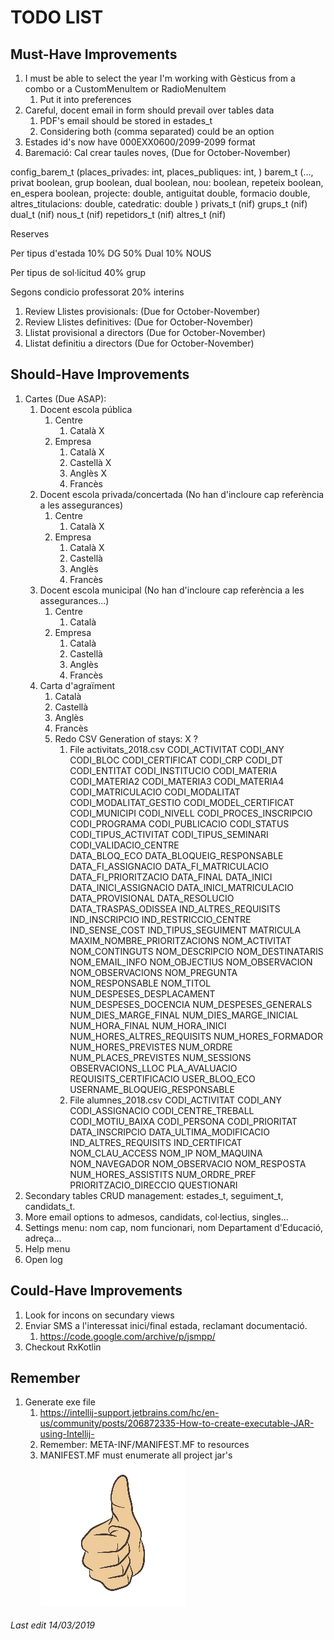 # TODO LIST

## Must-Have Improvements

1. I must be able to select the year I'm working with Gèsticus from a combo or a CustomMenuItem or RadioMenuItem
    1. Put it into preferences
1. Careful, docent email in form should prevail over tables data
    1. PDF's email should be stored in estades_t
    1. Considering both (comma separated) could be an option
1. Estades id's now have 000EXX0600/2099-2099 format
1. Baremació: Cal crear taules noves, (Due for October-November)

config_barem_t (places_privades: int, places_publiques: int, )
barem_t (…, privat boolean, grup boolean, dual boolean, nou: boolean, repeteix boolean, en_espera boolean, projecte: double, antiguitat double, formacio double, altres_titulacions: double, catedratic: double )
privats_t (nif)
grups_t (nif)
dual_t (nif)
nous_t (nif)
repetidors_t (nif)
altres_t (nif)

Reserves

Per tipus d'estada
10% DG
50% Dual
10% NOUS

Per tipus de sol·licitud
40% grup

Segons condicio professorat
20% interins

1. Review Llistes provisionals: (Due for October-November)
1. Review Llistes definitives: (Due for October-November)
1. Llistat provisional a directors (Due for October-November)
1. Llistat definitiu a directors (Due for October-November)

## Should-Have Improvements

1. Cartes (Due ASAP): 
    1. Docent escola pública
        1. Centre
            1. Català X
        1. Empresa
            1. Català X
            1. Castellà X
            1. Anglès X
            1. Francès
    1. Docent escola privada/concertada (No han d'incloure cap referència a les assegurances)
        1. Centre
            1. Català X
        1. Empresa
            1. Català X
            1. Castellà
            1. Anglès
            1. Francès
    1. Docent escola municipal (No han d'incloure cap referència a les assegurances...)
        1. Centre
            1. Català
        1. Empresa
            1. Català
            1. Castellà
            1. Anglès
            1. Francès
    1. Carta d'agraïment
        1. Català
        1. Castellà
        1. Anglès
        1. Francès
        1. Redo CSV Generation of stays:  X ?
           1. File activitats_2018.csv
           CODI_ACTIVITAT
           CODI_ANY
           CODI_BLOC
           CODI_CERTIFICAT
           CODI_CRP
           CODI_DT
           CODI_ENTITAT
           CODI_INSTITUCIO
           CODI_MATERIA
           CODI_MATERIA2
           CODI_MATERIA3
           CODI_MATERIA4
           CODI_MATRICULACIO
           CODI_MODALITAT
           CODI_MODALITAT_GESTIO
           CODI_MODEL_CERTIFICAT
           CODI_MUNICIPI
           CODI_NIVELL
           CODI_PROCES_INSCRIPCIO
           CODI_PROGRAMA
           CODI_PUBLICACIO
           CODI_STATUS
           CODI_TIPUS_ACTIVITAT
           CODI_TIPUS_SEMINARI
           CODI_VALIDACIO_CENTRE	
           DATA_BLOQ_ECO
           DATA_BLOQUEIG_RESPONSABLE
           DATA_FI_ASSIGNACIO
           DATA_FI_MATRICULACIO
           DATA_FI_PRIORITZACIO
           DATA_FINAL
           DATA_INICI
           DATA_INICI_ASSIGNACIO
           DATA_INICI_MATRICULACIO
           DATA_PROVISIONAL
           DATA_RESOLUCIO
           DATA_TRASPAS_ODISSEA
           IND_ALTRES_REQUISITS
           IND_INSCRIPCIO
           IND_RESTRICCIO_CENTRE
           IND_SENSE_COST
           IND_TIPUS_SEGUIMENT
           MATRICULA
           MAXIM_NOMBRE_PRIORITZACIONS
           NOM_ACTIVITAT
           NOM_CONTINGUTS
           NOM_DESCRIPCIO
           NOM_DESTINATARIS
           NOM_EMAIL_INFO
           NOM_OBJECTIUS
           NOM_OBSERVACION
           NOM_OBSERVACIONS
           NOM_PREGUNTA
           NOM_RESPONSABLE
           NOM_TITOL
           NUM_DESPESES_DESPLACAMENT
           NUM_DESPESES_DOCENCIA
           NUM_DESPESES_GENERALS
           NUM_DIES_MARGE_FINAL
           NUM_DIES_MARGE_INICIAL
           NUM_HORA_FINAL
           NUM_HORA_INICI
           NUM_HORES_ALTRES_REQUISITS
           NUM_HORES_FORMADOR
           NUM_HORES_PREVISTES
           NUM_ORDRE
           NUM_PLACES_PREVISTES
           NUM_SESSIONS
           OBSERVACIONS_LLOC
           PLA_AVALUACIO
           REQUISITS_CERTIFICACIO
           USER_BLOQ_ECO
           USERNAME_BLOQUEIG_RESPONSABLE
           1. File alumnes_2018.csv
           CODI_ACTIVITAT
           CODI_ANY
           CODI_ASSIGNACIO
           CODI_CENTRE_TREBALL
           CODI_MOTIU_BAIXA
           CODI_PERSONA
           CODI_PRIORITAT
           DATA_INSCRIPCIO
           DATA_ULTIMA_MODIFICACIO
           IND_ALTRES_REQUISITS
           IND_CERTIFICAT
           NOM_CLAU_ACCESS
           NOM_IP
           NOM_MAQUINA
           NOM_NAVEGADOR
           NOM_OBSERVACIO
           NOM_RESPOSTA
           NUM_HORES_ASSISTITS
           NUM_ORDRE_PREF
           PRIORITZACIO_DIRECCIO
           QUESTIONARI
1. Secondary tables CRUD management: estades_t, seguiment_t, candidats_t.
1. More email options to admesos, candidats, col·lectius, singles...
1. Settings menu: nom cap, nom funcionari, nom Departament d'Educació, adreça...
1. Help menu
1. Open log

## Could-Have Improvements

1. Look for incons on secundary views
1. Enviar SMS a l'interessat inici/final estada, reclamant documentació.
    1. https://code.google.com/archive/p/jsmpp/
1. Checkout RxKotlin

## Remember

1. Generate exe file
    1. https://intellij-support.jetbrains.com/hc/en-us/community/posts/206872335-How-to-create-executable-JAR-using-Intellij-
    1. Remember: META-INF/MANIFEST.MF to resources
    1. MANIFEST.MF must enumerate all project jar's
![Thumb Up](./thumb_up.jpg)

###### Last edit 14/03/2019